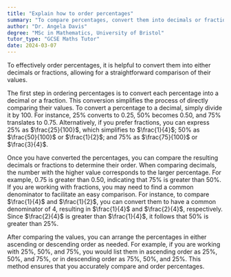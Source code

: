 ```yaml
---
title: "Explain how to order percentages"
summary: "To compare percentages, convert them into decimals or fractions for easier evaluation of their values."
author: "Dr. Angela Davis"
degree: "MSc in Mathematics, University of Bristol"
tutor_type: "GCSE Maths Tutor"
date: 2024-03-07
---
```


To effectively order percentages, it is helpful to convert them into either decimals or fractions, allowing for a straightforward comparison of their values.

The first step in ordering percentages is to convert each percentage into a decimal or a fraction. This conversion simplifies the process of directly comparing their values. To convert a percentage to a decimal, simply divide it by $100$. For instance, $25\%$ converts to $0.25$, $50\%$ becomes $0.50$, and $75\%$ translates to $0.75$. Alternatively, if you prefer fractions, you can express $25\%$ as $\frac{25}{100}$, which simplifies to $\frac{1}{4}$; $50\%$ as $\frac{50}{100}$ or $\frac{1}{2}$; and $75\%$ as $\frac{75}{100}$ or $\frac{3}{4}$.

Once you have converted the percentages, you can compare the resulting decimals or fractions to determine their order. When comparing decimals, the number with the higher value corresponds to the larger percentage. For example, $0.75$ is greater than $0.50$, indicating that $75\%$ is greater than $50\%$. If you are working with fractions, you may need to find a common denominator to facilitate an easy comparison. For instance, to compare $\frac{1}{4}$ and $\frac{1}{2}$, you can convert them to have a common denominator of $4$, resulting in $\frac{1}{4}$ and $\frac{2}{4}$, respectively. Since $\frac{2}{4}$ is greater than $\frac{1}{4}$, it follows that $50\%$ is greater than $25\%$.

After comparing the values, you can arrange the percentages in either ascending or descending order as needed. For example, if you are working with $25\%$, $50\%$, and $75\%$, you would list them in ascending order as $25\%$, $50\%$, and $75\%$, or in descending order as $75\%$, $50\%$, and $25\%$. This method ensures that you accurately compare and order percentages.
    